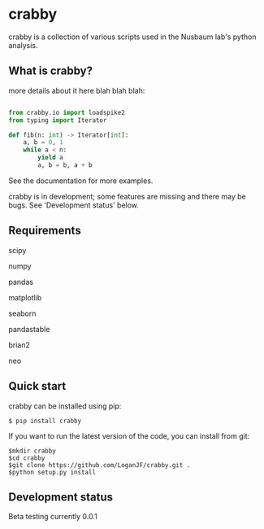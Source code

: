 # crabby
crabby is a collection of various scripts used in the Nusbaum lab's python analysis.

What is crabby?
-------------

more details about it here blah blah blah:

```python

from crabby.io import loadspike2
from typing import Iterator

def fib(n: int) -> Iterator[int]:
    a, b = 0, 1
    while a < n:
        yield a
        a, b = b, a + b
```
See the documentation for more examples.

crabby is in development; some features are missing and there may be bugs.
See 'Development status' below.

Requirements
------------
scipy

numpy

pandas

matplotlib

seaborn

pandastable

brian2

neo


Quick start
-----------

crabby can be installed using pip:

    $ pip install crabby

If you want to run the latest version of the code, you can install from git:

    $mkdir crabby
    $cd crabby
    $git clone https://github.com/LoganJF/crabby.git .
    $python setup.py install


Development status
------------------
Beta testing currently 0.0.1

